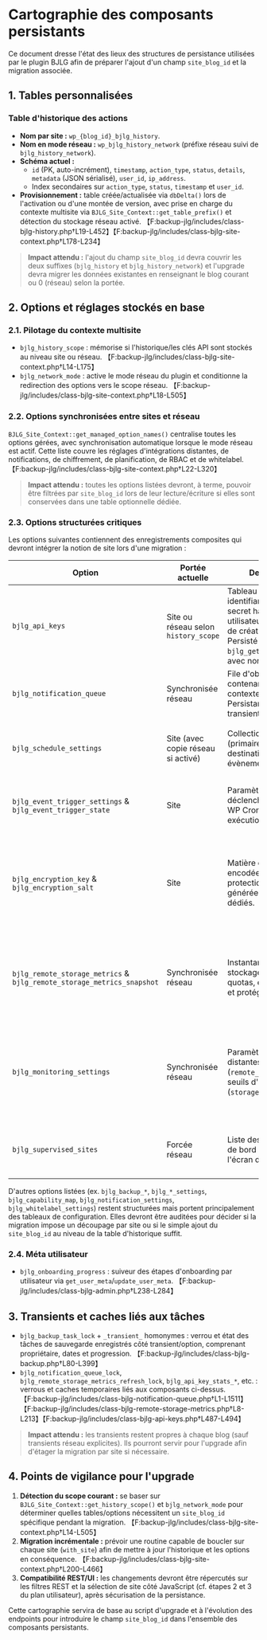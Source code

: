 # Cartographie des composants persistants

Ce document dresse l'état des lieux des structures de persistance utilisées par le plugin BJLG afin de préparer l'ajout d'un champ `site_blog_id` et la migration associée.

## 1. Tables personnalisées

### Table d'historique des actions
- **Nom par site :** `wp_{blog_id}_bjlg_history`.
- **Nom en mode réseau :** `wp_bjlg_history_network` (préfixe réseau suivi de `bjlg_history_network`).
- **Schéma actuel :**
  - `id` (PK, auto-incrément), `timestamp`, `action_type`, `status`, `details`, `metadata` (JSON sérialisé), `user_id`, `ip_address`.
  - Index secondaires sur `action_type`, `status`, `timestamp` et `user_id`.
- **Provisionnement :** table créée/actualisée via `dbDelta()` lors de l'activation ou d'une montée de version, avec prise en charge du contexte multisite via `BJLG_Site_Context::get_table_prefix()` et détection du stockage réseau activé. 【F:backup-jlg/includes/class-bjlg-history.php†L19-L452】【F:backup-jlg/includes/class-bjlg-site-context.php†L178-L234】

> **Impact attendu :** l'ajout du champ `site_blog_id` devra couvrir les deux suffixes (`bjlg_history` et `bjlg_history_network`) et l'upgrade devra migrer les données existantes en renseignant le blog courant ou 0 (réseau) selon la portée.

## 2. Options et réglages stockés en base

### 2.1. Pilotage du contexte multisite
- `bjlg_history_scope` : mémorise si l'historique/les clés API sont stockés au niveau site ou réseau. 【F:backup-jlg/includes/class-bjlg-site-context.php†L14-L175】
- `bjlg_network_mode` : active le mode réseau du plugin et conditionne la redirection des options vers le scope réseau. 【F:backup-jlg/includes/class-bjlg-site-context.php†L18-L505】

### 2.2. Options synchronisées entre sites et réseau
`BJLG_Site_Context::get_managed_option_names()` centralise toutes les options gérées, avec synchronisation automatique lorsque le mode réseau est actif. Cette liste couvre les réglages d'intégrations distantes, de notifications, de chiffrement, de planification, de RBAC et de whitelabel. 【F:backup-jlg/includes/class-bjlg-site-context.php†L22-L320】

> **Impact attendu :** toutes les options listées devront, à terme, pouvoir être filtrées par `site_blog_id` lors de leur lecture/écriture si elles sont conservées dans une table optionnelle dédiée.

### 2.3. Options structurées critiques
Les options suivantes contiennent des enregistrements composites qui devront intégrer la notion de site lors d'une migration :

| Option | Portée actuelle | Description synthétique | Références |
| --- | --- | --- | --- |
| `bjlg_api_keys` | Site ou réseau selon `history_scope` | Tableau associatif indexé par identifiant contenant : identifiant, secret haché, métadonnées utilisateur (ID, e-mail, rôle), dates de création/rotation et expiration. Persisté via `bjlg_get_option`/`bjlg_update_option` avec normalisation stricte. | 【F:backup-jlg/includes/class-bjlg-api-keys.php†L15-L305】 |
| `bjlg_notification_queue` | Synchronisée réseau | File d'objets de notification contenant identifiants, canaux, contexte, escalade et horodatages. Persistance via option + verrou transient. | 【F:backup-jlg/includes/class-bjlg-notification-queue.php†L1-L1159】 |
| `bjlg_schedule_settings` | Site (avec copie réseau si activé) | Collection des planifications (primaires/secondaires) incluant destinations, récurrence, filtres, évènements déclencheurs. | 【F:backup-jlg/includes/class-bjlg-scheduler.php†L371-L417】 |
| `bjlg_event_trigger_settings` & `bjlg_event_trigger_state` | Site | Paramètres et état des déclencheurs événementiels (hook WP Cron, suivi des dernières exécutions). | 【F:backup-jlg/includes/class-bjlg-scheduler.php†L2268-L2651】 |
| `bjlg_encryption_key` & `bjlg_encryption_salt` | Site | Matière cryptographique (clé AES encodée Base64, sel pour protection par mot de passe) générée et stockée via helpers dédiés. | 【F:backup-jlg/includes/class-bjlg-encryption.php†L140-L210】【F:backup-jlg/includes/class-bjlg-encryption.php†L768-L771】 |
| `bjlg_remote_storage_metrics` & `bjlg_remote_storage_metrics_snapshot` | Synchronisée réseau | Instantané des capacités de stockage distantes (destinations, quotas, erreurs) actualisé par cron et protégé par un verrou transient. | 【F:backup-jlg/includes/class-bjlg-site-context.php†L22-L83】【F:backup-jlg/includes/class-bjlg-remote-storage-metrics.php†L8-L213】 |
| `bjlg_monitoring_settings` | Synchronisée réseau | Paramètre le TTL des métriques distantes (`remote_metrics_ttl_minutes`) et les seuils d'alerte de quota (`storage_quota_warning_threshold`). | 【F:backup-jlg/includes/class-bjlg-settings.php†L204-L226】【F:backup-jlg/includes/class-bjlg-settings.php†L1095-L1126】 |
| `bjlg_supervised_sites` | Forcée réseau | Liste des sites suivis par le tableau de bord réseau, maintenue via l'écran d'administration multi-site. | 【F:backup-jlg/includes/class-bjlg-admin.php†L4883-L4916】 |

D'autres options listées (ex. `bjlg_backup_*`, `bjlg_*_settings`, `bjlg_capability_map`, `bjlg_notification_settings`, `bjlg_whitelabel_settings`) restent structurées mais portent principalement des tableaux de configuration. Elles devront être auditées pour décider si la migration impose un découpage par site ou si le simple ajout du `site_blog_id` au niveau de la table d'historique suffit.

### 2.4. Méta utilisateur
- `bjlg_onboarding_progress` : suiveur des étapes d'onboarding par utilisateur via `get_user_meta`/`update_user_meta`. 【F:backup-jlg/includes/class-bjlg-admin.php†L238-L284】

## 3. Transients et caches liés aux tâches
- `bjlg_backup_task_lock` + `_transient_` homonymes : verrou et état des tâches de sauvegarde enregistrés côté transient/option, comprenant propriétaire, dates et progression. 【F:backup-jlg/includes/class-bjlg-backup.php†L80-L399】
- `bjlg_notification_queue_lock`, `bjlg_remote_storage_metrics_refresh_lock`, `bjlg_api_key_stats_*`, etc. : verrous et caches temporaires liés aux composants ci-dessus. 【F:backup-jlg/includes/class-bjlg-notification-queue.php†L1-L1511】【F:backup-jlg/includes/class-bjlg-remote-storage-metrics.php†L8-L213】【F:backup-jlg/includes/class-bjlg-api-keys.php†L487-L494】

> **Impact attendu :** les transients restent propres à chaque blog (sauf transients réseau explicites). Ils pourront servir pour l'upgrade afin d'étager la migration par site si nécessaire.

## 4. Points de vigilance pour l'upgrade
1. **Détection du scope courant :** se baser sur `BJLG_Site_Context::get_history_scope()` et `bjlg_network_mode` pour déterminer quelles tables/options nécessitent un `site_blog_id` spécifique pendant la migration. 【F:backup-jlg/includes/class-bjlg-site-context.php†L14-L505】
2. **Migration incrémentale :** prévoir une routine capable de boucler sur chaque site (`with_site`) afin de mettre à jour l'historique et les options en conséquence. 【F:backup-jlg/includes/class-bjlg-site-context.php†L200-L466】
3. **Compatibilité REST/UI :** les changements devront être répercutés sur les filtres REST et la sélection de site côté JavaScript (cf. étapes 2 et 3 du plan utilisateur), après sécurisation de la persistance.

Cette cartographie servira de base au script d'upgrade et à l'évolution des endpoints pour introduire le champ `site_blog_id` dans l'ensemble des composants persistants.
